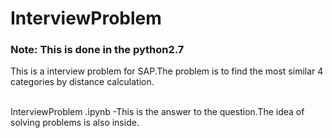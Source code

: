 # InterviewProblem


### Note: This is done in the python2.7 

This is a interview problem for SAP.The problem is to find the most similar 4 categories by distance calculation.

</br>InterviewProblem .ipynb -This is the answer to the question.The idea of solving problems is also inside.